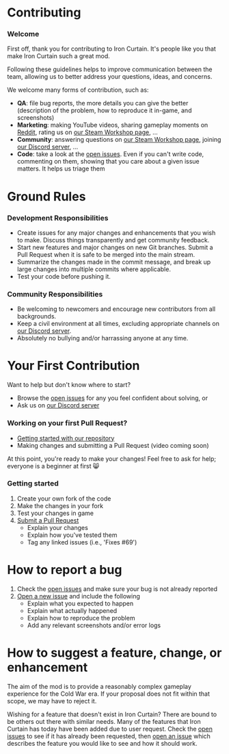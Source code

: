# Contributing

### Welcome

First off, thank you for contributing to Iron Curtain. It's people like you that make Iron Curtain such a great mod.

Following these guidelines helps to improve communication between the team, allowing us to better address your questions, ideas, and concerns.

We welcome many forms of contribution, such as:
- **QA**: file bug reports, the more details you can give the better (description of the problem, how to reproduce it in-game, and screenshots)
- **Marketing**: making YouTube videos, sharing gameplay moments on [Reddit](https://www.reddit.com/r/hoi4/), rating us on [our Steam Workshop page](https://steamcommunity.com/sharedfiles/filedetails/?id=1138310824), ...
- **Community**: answering questions on [our Steam Workshop page](https://steamcommunity.com/sharedfiles/filedetails/?id=1138310824), joining [our Discord server](https://discord.gg/2bFfxa9), ...
- **Code**: take a look at the [open issues](https://github.com/swf541/Cold-War--The-Iron-Curtain/issues). Even if you can't write code, commenting on them, showing that you care about a given issue matters. It helps us triage them

# Ground Rules

### Development Responsibilities
- Create issues for any major changes and enhancements that you wish to make. Discuss things transparently and get community feedback.
- Start new features and major changes on new Git branches. Submit a Pull Request when it is safe to be merged into the main stream.
- Summarize the changes made in the commit message, and break up large changes into multiple commits where applicable.
- Test your code before pushing it.

### Community Responsibilities
- Be welcoming to newcomers and encourage new contributors from all backgrounds.
- Keep a civil environment at all times, excluding appropriate channels on [our Discord server](https://discord.gg/2bFfxa9).
- Absolutely no bullying and/or harrassing anyone at any time.

# Your First Contribution
Want to help but don't know where to start? 

- Browse the [open issues](https://github.com/swf541/Cold-War--The-Iron-Curtain/issues) for any you feel confident about solving, or
- Ask us on [our Discord server](https://discord.gg/2bFfxa9)

### Working on your first Pull Request?
- [Getting started with our repository](https://youtu.be/nzkYqPVkR4M)
- Making changes and submitting a Pull Request (video coming soon)

At this point, you're ready to make your changes! Feel free to ask for help; everyone is a beginner at first :smile_cat:

### Getting started

1. Create your own fork of the code
2. Make the changes in your fork
3. Test your changes in game
4. [Submit a Pull Request](https://github.com/swf541/Cold-War--The-Iron-Curtain/pulls)
   - Explain your changes
   - Explain how you've tested them
   - Tag any linked issues (i.e., 'Fixes #69')

# How to report a bug
1. Check the [open issues](https://github.com/swf541/Cold-War--The-Iron-Curtain/issues) and make sure your bug is not already reported
2. [Open a new issue](https://github.com/swf541/Cold-War--The-Iron-Curtain/issues/new?template=bug_report.md) and include the following
   - Explain what you expected to happen
   - Explain what actually happened
   - Explain how to reproduce the problem
   - Add any relevant screenshots and/or error logs

# How to suggest a feature, change, or enhancement
The aim of the mod is to provide a reasonably complex gameplay experience for the Cold War era. If your proposal does not fit within that scope, we may have to reject it.

Wishing for a feature that doesn't exist in Iron Curtain? There are bound to be others out there with similar needs. Many of the features that Iron Curtain has today have been added due to user request. Check the [open issues](https://github.com/swf541/Cold-War--The-Iron-Curtain/issues) to see if it has already been requested, then [open an issue](https://github.com/swf541/Cold-War--The-Iron-Curtain/issues/new/choose) which describes the feature you would like to see and how it should work.
